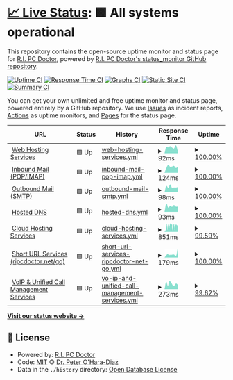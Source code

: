 # [📈 Live Status](https://status.ripcdoctor.net): <!--live status--> **🟩 All systems operational**

This repository contains the open-source uptime monitor and status page for [R.I. PC Doctor](https://ripcdoctor.com), powered by [R.I. PC Doctor's status_monitor GitHub repository](https://github.com/ripcdoctor/status_monitor).

[![Uptime CI](https://github.com/ripcdoctor/status_monitor/workflows/Uptime%20CI/badge.svg)](https://github.com/ripcdoctor/status_monitor/actions?query=workflow%3A%22Uptime+CI%22)
[![Response Time CI](https://github.com/ripcdoctor/status_monitor/workflows/Response%20Time%20CI/badge.svg)](https://github.com/ripcdoctor/status_monitor/actions?query=workflow%3A%22Response+Time+CI%22)
[![Graphs CI](https://github.com/ripcdoctor/status_monitor/workflows/Graphs%20CI/badge.svg)](https://github.com/ripcdoctor/status_monitor/actions?query=workflow%3A%22Graphs+CI%22)
[![Static Site CI](https://github.com/ripcdoctor/status_monitor/workflows/Static%20Site%20CI/badge.svg)](https://github.com/ripcdoctor/status_monitor/actions?query=workflow%3A%22Static+Site+CI%22)
[![Summary CI](https://github.com/ripcdoctor/status_monitor/workflows/Summary%20CI/badge.svg)](https://github.com/ripcdoctor/status_monitor/actions?query=workflow%3A%22Summary+CI%22)

You can get your own unlimited and free uptime monitor and status page, powered entirely by a GitHub repository. We use [Issues](https://github.com/ripcdoctor/status_monitor/issues) as incident reports, [Actions](https://github.com/ripcdoctor/status_monitor/actions) as uptime monitors, and [Pages](https://status.ripcdoctor.net) for the status page.

<!--start: status pages-->
<!-- This summary is generated by Upptime (https://github.com/upptime/upptime) -->
<!-- Do not edit this manually, your changes will be overwritten -->
<!-- prettier-ignore -->
| URL | Status | History | Response Time | Uptime |
| --- | ------ | ------- | ------------- | ------ |
| <img alt="" src="https://ripcdoctor.net/wordpressfavicon.png" height="13"> [Web Hosting Services](https://ripcdoctor.com) | 🟩 Up | [web-hosting-services.yml](https://github.com/ripcdoctor/status_monitor/commits/HEAD/history/web-hosting-services.yml) | <details><summary><img alt="Response time graph" src="./graphs/web-hosting-services/response-time-week.png" height="20"> 92ms</summary><br><a href="https://status.ripcdoctor.net/history/web-hosting-services"><img alt="Response time 125" src="https://img.shields.io/endpoint?url=https%3A%2F%2Fraw.githubusercontent.com%2Fripcdoctor%2Fstatus_monitor%2FHEAD%2Fapi%2Fweb-hosting-services%2Fresponse-time.json"></a><br><a href="https://status.ripcdoctor.net/history/web-hosting-services"><img alt="24-hour response time 45" src="https://img.shields.io/endpoint?url=https%3A%2F%2Fraw.githubusercontent.com%2Fripcdoctor%2Fstatus_monitor%2FHEAD%2Fapi%2Fweb-hosting-services%2Fresponse-time-day.json"></a><br><a href="https://status.ripcdoctor.net/history/web-hosting-services"><img alt="7-day response time 92" src="https://img.shields.io/endpoint?url=https%3A%2F%2Fraw.githubusercontent.com%2Fripcdoctor%2Fstatus_monitor%2FHEAD%2Fapi%2Fweb-hosting-services%2Fresponse-time-week.json"></a><br><a href="https://status.ripcdoctor.net/history/web-hosting-services"><img alt="30-day response time 125" src="https://img.shields.io/endpoint?url=https%3A%2F%2Fraw.githubusercontent.com%2Fripcdoctor%2Fstatus_monitor%2FHEAD%2Fapi%2Fweb-hosting-services%2Fresponse-time-month.json"></a><br><a href="https://status.ripcdoctor.net/history/web-hosting-services"><img alt="1-year response time 125" src="https://img.shields.io/endpoint?url=https%3A%2F%2Fraw.githubusercontent.com%2Fripcdoctor%2Fstatus_monitor%2FHEAD%2Fapi%2Fweb-hosting-services%2Fresponse-time-year.json"></a></details> | <details><summary><a href="https://status.ripcdoctor.net/history/web-hosting-services">100.00%</a></summary><a href="https://status.ripcdoctor.net/history/web-hosting-services"><img alt="All-time uptime 100.00%" src="https://img.shields.io/endpoint?url=https%3A%2F%2Fraw.githubusercontent.com%2Fripcdoctor%2Fstatus_monitor%2FHEAD%2Fapi%2Fweb-hosting-services%2Fuptime.json"></a><br><a href="https://status.ripcdoctor.net/history/web-hosting-services"><img alt="24-hour uptime 100.00%" src="https://img.shields.io/endpoint?url=https%3A%2F%2Fraw.githubusercontent.com%2Fripcdoctor%2Fstatus_monitor%2FHEAD%2Fapi%2Fweb-hosting-services%2Fuptime-day.json"></a><br><a href="https://status.ripcdoctor.net/history/web-hosting-services"><img alt="7-day uptime 100.00%" src="https://img.shields.io/endpoint?url=https%3A%2F%2Fraw.githubusercontent.com%2Fripcdoctor%2Fstatus_monitor%2FHEAD%2Fapi%2Fweb-hosting-services%2Fuptime-week.json"></a><br><a href="https://status.ripcdoctor.net/history/web-hosting-services"><img alt="30-day uptime 100.00%" src="https://img.shields.io/endpoint?url=https%3A%2F%2Fraw.githubusercontent.com%2Fripcdoctor%2Fstatus_monitor%2FHEAD%2Fapi%2Fweb-hosting-services%2Fuptime-month.json"></a><br><a href="https://status.ripcdoctor.net/history/web-hosting-services"><img alt="1-year uptime 100.00%" src="https://img.shields.io/endpoint?url=https%3A%2F%2Fraw.githubusercontent.com%2Fripcdoctor%2Fstatus_monitor%2FHEAD%2Fapi%2Fweb-hosting-services%2Fuptime-year.json"></a></details>
| <img alt="" src="https://ripcdoctor.net/emailfavicon.png" height="13"> [Inbound Mail (POP/IMAP)](ssr18.supercp.com) | 🟩 Up | [inbound-mail-pop-imap.yml](https://github.com/ripcdoctor/status_monitor/commits/HEAD/history/inbound-mail-pop-imap.yml) | <details><summary><img alt="Response time graph" src="./graphs/inbound-mail-pop-imap/response-time-week.png" height="20"> 124ms</summary><br><a href="https://status.ripcdoctor.net/history/inbound-mail-pop-imap"><img alt="Response time 127" src="https://img.shields.io/endpoint?url=https%3A%2F%2Fraw.githubusercontent.com%2Fripcdoctor%2Fstatus_monitor%2FHEAD%2Fapi%2Finbound-mail-pop-imap%2Fresponse-time.json"></a><br><a href="https://status.ripcdoctor.net/history/inbound-mail-pop-imap"><img alt="24-hour response time 116" src="https://img.shields.io/endpoint?url=https%3A%2F%2Fraw.githubusercontent.com%2Fripcdoctor%2Fstatus_monitor%2FHEAD%2Fapi%2Finbound-mail-pop-imap%2Fresponse-time-day.json"></a><br><a href="https://status.ripcdoctor.net/history/inbound-mail-pop-imap"><img alt="7-day response time 124" src="https://img.shields.io/endpoint?url=https%3A%2F%2Fraw.githubusercontent.com%2Fripcdoctor%2Fstatus_monitor%2FHEAD%2Fapi%2Finbound-mail-pop-imap%2Fresponse-time-week.json"></a><br><a href="https://status.ripcdoctor.net/history/inbound-mail-pop-imap"><img alt="30-day response time 127" src="https://img.shields.io/endpoint?url=https%3A%2F%2Fraw.githubusercontent.com%2Fripcdoctor%2Fstatus_monitor%2FHEAD%2Fapi%2Finbound-mail-pop-imap%2Fresponse-time-month.json"></a><br><a href="https://status.ripcdoctor.net/history/inbound-mail-pop-imap"><img alt="1-year response time 127" src="https://img.shields.io/endpoint?url=https%3A%2F%2Fraw.githubusercontent.com%2Fripcdoctor%2Fstatus_monitor%2FHEAD%2Fapi%2Finbound-mail-pop-imap%2Fresponse-time-year.json"></a></details> | <details><summary><a href="https://status.ripcdoctor.net/history/inbound-mail-pop-imap">100.00%</a></summary><a href="https://status.ripcdoctor.net/history/inbound-mail-pop-imap"><img alt="All-time uptime 100.00%" src="https://img.shields.io/endpoint?url=https%3A%2F%2Fraw.githubusercontent.com%2Fripcdoctor%2Fstatus_monitor%2FHEAD%2Fapi%2Finbound-mail-pop-imap%2Fuptime.json"></a><br><a href="https://status.ripcdoctor.net/history/inbound-mail-pop-imap"><img alt="24-hour uptime 100.00%" src="https://img.shields.io/endpoint?url=https%3A%2F%2Fraw.githubusercontent.com%2Fripcdoctor%2Fstatus_monitor%2FHEAD%2Fapi%2Finbound-mail-pop-imap%2Fuptime-day.json"></a><br><a href="https://status.ripcdoctor.net/history/inbound-mail-pop-imap"><img alt="7-day uptime 100.00%" src="https://img.shields.io/endpoint?url=https%3A%2F%2Fraw.githubusercontent.com%2Fripcdoctor%2Fstatus_monitor%2FHEAD%2Fapi%2Finbound-mail-pop-imap%2Fuptime-week.json"></a><br><a href="https://status.ripcdoctor.net/history/inbound-mail-pop-imap"><img alt="30-day uptime 100.00%" src="https://img.shields.io/endpoint?url=https%3A%2F%2Fraw.githubusercontent.com%2Fripcdoctor%2Fstatus_monitor%2FHEAD%2Fapi%2Finbound-mail-pop-imap%2Fuptime-month.json"></a><br><a href="https://status.ripcdoctor.net/history/inbound-mail-pop-imap"><img alt="1-year uptime 100.00%" src="https://img.shields.io/endpoint?url=https%3A%2F%2Fraw.githubusercontent.com%2Fripcdoctor%2Fstatus_monitor%2FHEAD%2Fapi%2Finbound-mail-pop-imap%2Fuptime-year.json"></a></details>
| <img alt="" src="https://ripcdoctor.net/emailfavicon.png" height="13"> [Outbound Mail (SMTP)](ssr18.supercp.com) | 🟩 Up | [outbound-mail-smtp.yml](https://github.com/ripcdoctor/status_monitor/commits/HEAD/history/outbound-mail-smtp.yml) | <details><summary><img alt="Response time graph" src="./graphs/outbound-mail-smtp/response-time-week.png" height="20"> 98ms</summary><br><a href="https://status.ripcdoctor.net/history/outbound-mail-smtp"><img alt="Response time 98" src="https://img.shields.io/endpoint?url=https%3A%2F%2Fraw.githubusercontent.com%2Fripcdoctor%2Fstatus_monitor%2FHEAD%2Fapi%2Foutbound-mail-smtp%2Fresponse-time.json"></a><br><a href="https://status.ripcdoctor.net/history/outbound-mail-smtp"><img alt="24-hour response time 94" src="https://img.shields.io/endpoint?url=https%3A%2F%2Fraw.githubusercontent.com%2Fripcdoctor%2Fstatus_monitor%2FHEAD%2Fapi%2Foutbound-mail-smtp%2Fresponse-time-day.json"></a><br><a href="https://status.ripcdoctor.net/history/outbound-mail-smtp"><img alt="7-day response time 98" src="https://img.shields.io/endpoint?url=https%3A%2F%2Fraw.githubusercontent.com%2Fripcdoctor%2Fstatus_monitor%2FHEAD%2Fapi%2Foutbound-mail-smtp%2Fresponse-time-week.json"></a><br><a href="https://status.ripcdoctor.net/history/outbound-mail-smtp"><img alt="30-day response time 98" src="https://img.shields.io/endpoint?url=https%3A%2F%2Fraw.githubusercontent.com%2Fripcdoctor%2Fstatus_monitor%2FHEAD%2Fapi%2Foutbound-mail-smtp%2Fresponse-time-month.json"></a><br><a href="https://status.ripcdoctor.net/history/outbound-mail-smtp"><img alt="1-year response time 98" src="https://img.shields.io/endpoint?url=https%3A%2F%2Fraw.githubusercontent.com%2Fripcdoctor%2Fstatus_monitor%2FHEAD%2Fapi%2Foutbound-mail-smtp%2Fresponse-time-year.json"></a></details> | <details><summary><a href="https://status.ripcdoctor.net/history/outbound-mail-smtp">100.00%</a></summary><a href="https://status.ripcdoctor.net/history/outbound-mail-smtp"><img alt="All-time uptime 100.00%" src="https://img.shields.io/endpoint?url=https%3A%2F%2Fraw.githubusercontent.com%2Fripcdoctor%2Fstatus_monitor%2FHEAD%2Fapi%2Foutbound-mail-smtp%2Fuptime.json"></a><br><a href="https://status.ripcdoctor.net/history/outbound-mail-smtp"><img alt="24-hour uptime 100.00%" src="https://img.shields.io/endpoint?url=https%3A%2F%2Fraw.githubusercontent.com%2Fripcdoctor%2Fstatus_monitor%2FHEAD%2Fapi%2Foutbound-mail-smtp%2Fuptime-day.json"></a><br><a href="https://status.ripcdoctor.net/history/outbound-mail-smtp"><img alt="7-day uptime 100.00%" src="https://img.shields.io/endpoint?url=https%3A%2F%2Fraw.githubusercontent.com%2Fripcdoctor%2Fstatus_monitor%2FHEAD%2Fapi%2Foutbound-mail-smtp%2Fuptime-week.json"></a><br><a href="https://status.ripcdoctor.net/history/outbound-mail-smtp"><img alt="30-day uptime 100.00%" src="https://img.shields.io/endpoint?url=https%3A%2F%2Fraw.githubusercontent.com%2Fripcdoctor%2Fstatus_monitor%2FHEAD%2Fapi%2Foutbound-mail-smtp%2Fuptime-month.json"></a><br><a href="https://status.ripcdoctor.net/history/outbound-mail-smtp"><img alt="1-year uptime 100.00%" src="https://img.shields.io/endpoint?url=https%3A%2F%2Fraw.githubusercontent.com%2Fripcdoctor%2Fstatus_monitor%2FHEAD%2Fapi%2Foutbound-mail-smtp%2Fuptime-year.json"></a></details>
| <img alt="" src="https://ripcdoctor.net/dnsfavicon.png" height="13"> [Hosted DNS](ssr18.supercp.com) | 🟩 Up | [hosted-dns.yml](https://github.com/ripcdoctor/status_monitor/commits/HEAD/history/hosted-dns.yml) | <details><summary><img alt="Response time graph" src="./graphs/hosted-dns/response-time-week.png" height="20"> 93ms</summary><br><a href="https://status.ripcdoctor.net/history/hosted-dns"><img alt="Response time 98" src="https://img.shields.io/endpoint?url=https%3A%2F%2Fraw.githubusercontent.com%2Fripcdoctor%2Fstatus_monitor%2FHEAD%2Fapi%2Fhosted-dns%2Fresponse-time.json"></a><br><a href="https://status.ripcdoctor.net/history/hosted-dns"><img alt="24-hour response time 85" src="https://img.shields.io/endpoint?url=https%3A%2F%2Fraw.githubusercontent.com%2Fripcdoctor%2Fstatus_monitor%2FHEAD%2Fapi%2Fhosted-dns%2Fresponse-time-day.json"></a><br><a href="https://status.ripcdoctor.net/history/hosted-dns"><img alt="7-day response time 93" src="https://img.shields.io/endpoint?url=https%3A%2F%2Fraw.githubusercontent.com%2Fripcdoctor%2Fstatus_monitor%2FHEAD%2Fapi%2Fhosted-dns%2Fresponse-time-week.json"></a><br><a href="https://status.ripcdoctor.net/history/hosted-dns"><img alt="30-day response time 98" src="https://img.shields.io/endpoint?url=https%3A%2F%2Fraw.githubusercontent.com%2Fripcdoctor%2Fstatus_monitor%2FHEAD%2Fapi%2Fhosted-dns%2Fresponse-time-month.json"></a><br><a href="https://status.ripcdoctor.net/history/hosted-dns"><img alt="1-year response time 98" src="https://img.shields.io/endpoint?url=https%3A%2F%2Fraw.githubusercontent.com%2Fripcdoctor%2Fstatus_monitor%2FHEAD%2Fapi%2Fhosted-dns%2Fresponse-time-year.json"></a></details> | <details><summary><a href="https://status.ripcdoctor.net/history/hosted-dns">100.00%</a></summary><a href="https://status.ripcdoctor.net/history/hosted-dns"><img alt="All-time uptime 100.00%" src="https://img.shields.io/endpoint?url=https%3A%2F%2Fraw.githubusercontent.com%2Fripcdoctor%2Fstatus_monitor%2FHEAD%2Fapi%2Fhosted-dns%2Fuptime.json"></a><br><a href="https://status.ripcdoctor.net/history/hosted-dns"><img alt="24-hour uptime 100.00%" src="https://img.shields.io/endpoint?url=https%3A%2F%2Fraw.githubusercontent.com%2Fripcdoctor%2Fstatus_monitor%2FHEAD%2Fapi%2Fhosted-dns%2Fuptime-day.json"></a><br><a href="https://status.ripcdoctor.net/history/hosted-dns"><img alt="7-day uptime 100.00%" src="https://img.shields.io/endpoint?url=https%3A%2F%2Fraw.githubusercontent.com%2Fripcdoctor%2Fstatus_monitor%2FHEAD%2Fapi%2Fhosted-dns%2Fuptime-week.json"></a><br><a href="https://status.ripcdoctor.net/history/hosted-dns"><img alt="30-day uptime 100.00%" src="https://img.shields.io/endpoint?url=https%3A%2F%2Fraw.githubusercontent.com%2Fripcdoctor%2Fstatus_monitor%2FHEAD%2Fapi%2Fhosted-dns%2Fuptime-month.json"></a><br><a href="https://status.ripcdoctor.net/history/hosted-dns"><img alt="1-year uptime 100.00%" src="https://img.shields.io/endpoint?url=https%3A%2F%2Fraw.githubusercontent.com%2Fripcdoctor%2Fstatus_monitor%2FHEAD%2Fapi%2Fhosted-dns%2Fuptime-year.json"></a></details>
| <img alt="" src="https://ripcdoctor.net/cloudfavicon.png" height="13"> [Cloud Hosting Services](https://ripcdoctor.cloud) | 🟩 Up | [cloud-hosting-services.yml](https://github.com/ripcdoctor/status_monitor/commits/HEAD/history/cloud-hosting-services.yml) | <details><summary><img alt="Response time graph" src="./graphs/cloud-hosting-services/response-time-week.png" height="20"> 851ms</summary><br><a href="https://status.ripcdoctor.net/history/cloud-hosting-services"><img alt="Response time 967" src="https://img.shields.io/endpoint?url=https%3A%2F%2Fraw.githubusercontent.com%2Fripcdoctor%2Fstatus_monitor%2FHEAD%2Fapi%2Fcloud-hosting-services%2Fresponse-time.json"></a><br><a href="https://status.ripcdoctor.net/history/cloud-hosting-services"><img alt="24-hour response time 1034" src="https://img.shields.io/endpoint?url=https%3A%2F%2Fraw.githubusercontent.com%2Fripcdoctor%2Fstatus_monitor%2FHEAD%2Fapi%2Fcloud-hosting-services%2Fresponse-time-day.json"></a><br><a href="https://status.ripcdoctor.net/history/cloud-hosting-services"><img alt="7-day response time 851" src="https://img.shields.io/endpoint?url=https%3A%2F%2Fraw.githubusercontent.com%2Fripcdoctor%2Fstatus_monitor%2FHEAD%2Fapi%2Fcloud-hosting-services%2Fresponse-time-week.json"></a><br><a href="https://status.ripcdoctor.net/history/cloud-hosting-services"><img alt="30-day response time 967" src="https://img.shields.io/endpoint?url=https%3A%2F%2Fraw.githubusercontent.com%2Fripcdoctor%2Fstatus_monitor%2FHEAD%2Fapi%2Fcloud-hosting-services%2Fresponse-time-month.json"></a><br><a href="https://status.ripcdoctor.net/history/cloud-hosting-services"><img alt="1-year response time 967" src="https://img.shields.io/endpoint?url=https%3A%2F%2Fraw.githubusercontent.com%2Fripcdoctor%2Fstatus_monitor%2FHEAD%2Fapi%2Fcloud-hosting-services%2Fresponse-time-year.json"></a></details> | <details><summary><a href="https://status.ripcdoctor.net/history/cloud-hosting-services">99.59%</a></summary><a href="https://status.ripcdoctor.net/history/cloud-hosting-services"><img alt="All-time uptime 99.69%" src="https://img.shields.io/endpoint?url=https%3A%2F%2Fraw.githubusercontent.com%2Fripcdoctor%2Fstatus_monitor%2FHEAD%2Fapi%2Fcloud-hosting-services%2Fuptime.json"></a><br><a href="https://status.ripcdoctor.net/history/cloud-hosting-services"><img alt="24-hour uptime 100.00%" src="https://img.shields.io/endpoint?url=https%3A%2F%2Fraw.githubusercontent.com%2Fripcdoctor%2Fstatus_monitor%2FHEAD%2Fapi%2Fcloud-hosting-services%2Fuptime-day.json"></a><br><a href="https://status.ripcdoctor.net/history/cloud-hosting-services"><img alt="7-day uptime 99.59%" src="https://img.shields.io/endpoint?url=https%3A%2F%2Fraw.githubusercontent.com%2Fripcdoctor%2Fstatus_monitor%2FHEAD%2Fapi%2Fcloud-hosting-services%2Fuptime-week.json"></a><br><a href="https://status.ripcdoctor.net/history/cloud-hosting-services"><img alt="30-day uptime 99.69%" src="https://img.shields.io/endpoint?url=https%3A%2F%2Fraw.githubusercontent.com%2Fripcdoctor%2Fstatus_monitor%2FHEAD%2Fapi%2Fcloud-hosting-services%2Fuptime-month.json"></a><br><a href="https://status.ripcdoctor.net/history/cloud-hosting-services"><img alt="1-year uptime 99.69%" src="https://img.shields.io/endpoint?url=https%3A%2F%2Fraw.githubusercontent.com%2Fripcdoctor%2Fstatus_monitor%2FHEAD%2Fapi%2Fcloud-hosting-services%2Fuptime-year.json"></a></details>
| <img alt="" src="https://ripcdoctor.net/go/images/favicon.svg" height="13"> [Short URL Services (ripcdoctor.net/go)](https://ripcdoctor.net/go) | 🟩 Up | [short-url-services-ripcdoctor-net-go.yml](https://github.com/ripcdoctor/status_monitor/commits/HEAD/history/short-url-services-ripcdoctor-net-go.yml) | <details><summary><img alt="Response time graph" src="./graphs/short-url-services-ripcdoctor-net-go/response-time-week.png" height="20"> 179ms</summary><br><a href="https://status.ripcdoctor.net/history/short-url-services-ripcdoctor-net-go"><img alt="Response time 356" src="https://img.shields.io/endpoint?url=https%3A%2F%2Fraw.githubusercontent.com%2Fripcdoctor%2Fstatus_monitor%2FHEAD%2Fapi%2Fshort-url-services-ripcdoctor-net-go%2Fresponse-time.json"></a><br><a href="https://status.ripcdoctor.net/history/short-url-services-ripcdoctor-net-go"><img alt="24-hour response time 471" src="https://img.shields.io/endpoint?url=https%3A%2F%2Fraw.githubusercontent.com%2Fripcdoctor%2Fstatus_monitor%2FHEAD%2Fapi%2Fshort-url-services-ripcdoctor-net-go%2Fresponse-time-day.json"></a><br><a href="https://status.ripcdoctor.net/history/short-url-services-ripcdoctor-net-go"><img alt="7-day response time 179" src="https://img.shields.io/endpoint?url=https%3A%2F%2Fraw.githubusercontent.com%2Fripcdoctor%2Fstatus_monitor%2FHEAD%2Fapi%2Fshort-url-services-ripcdoctor-net-go%2Fresponse-time-week.json"></a><br><a href="https://status.ripcdoctor.net/history/short-url-services-ripcdoctor-net-go"><img alt="30-day response time 356" src="https://img.shields.io/endpoint?url=https%3A%2F%2Fraw.githubusercontent.com%2Fripcdoctor%2Fstatus_monitor%2FHEAD%2Fapi%2Fshort-url-services-ripcdoctor-net-go%2Fresponse-time-month.json"></a><br><a href="https://status.ripcdoctor.net/history/short-url-services-ripcdoctor-net-go"><img alt="1-year response time 356" src="https://img.shields.io/endpoint?url=https%3A%2F%2Fraw.githubusercontent.com%2Fripcdoctor%2Fstatus_monitor%2FHEAD%2Fapi%2Fshort-url-services-ripcdoctor-net-go%2Fresponse-time-year.json"></a></details> | <details><summary><a href="https://status.ripcdoctor.net/history/short-url-services-ripcdoctor-net-go">100.00%</a></summary><a href="https://status.ripcdoctor.net/history/short-url-services-ripcdoctor-net-go"><img alt="All-time uptime 100.00%" src="https://img.shields.io/endpoint?url=https%3A%2F%2Fraw.githubusercontent.com%2Fripcdoctor%2Fstatus_monitor%2FHEAD%2Fapi%2Fshort-url-services-ripcdoctor-net-go%2Fuptime.json"></a><br><a href="https://status.ripcdoctor.net/history/short-url-services-ripcdoctor-net-go"><img alt="24-hour uptime 100.00%" src="https://img.shields.io/endpoint?url=https%3A%2F%2Fraw.githubusercontent.com%2Fripcdoctor%2Fstatus_monitor%2FHEAD%2Fapi%2Fshort-url-services-ripcdoctor-net-go%2Fuptime-day.json"></a><br><a href="https://status.ripcdoctor.net/history/short-url-services-ripcdoctor-net-go"><img alt="7-day uptime 100.00%" src="https://img.shields.io/endpoint?url=https%3A%2F%2Fraw.githubusercontent.com%2Fripcdoctor%2Fstatus_monitor%2FHEAD%2Fapi%2Fshort-url-services-ripcdoctor-net-go%2Fuptime-week.json"></a><br><a href="https://status.ripcdoctor.net/history/short-url-services-ripcdoctor-net-go"><img alt="30-day uptime 100.00%" src="https://img.shields.io/endpoint?url=https%3A%2F%2Fraw.githubusercontent.com%2Fripcdoctor%2Fstatus_monitor%2FHEAD%2Fapi%2Fshort-url-services-ripcdoctor-net-go%2Fuptime-month.json"></a><br><a href="https://status.ripcdoctor.net/history/short-url-services-ripcdoctor-net-go"><img alt="1-year uptime 100.00%" src="https://img.shields.io/endpoint?url=https%3A%2F%2Fraw.githubusercontent.com%2Fripcdoctor%2Fstatus_monitor%2FHEAD%2Fapi%2Fshort-url-services-ripcdoctor-net-go%2Fuptime-year.json"></a></details>
| <img alt="" src="https://ripcdoctor.net/voipfavicon.png" height="13"> [VoIP & Unified Call Management Services](https://peterohara.ddns.net:8089) | 🟩 Up | [vo-ip-and-unified-call-management-services.yml](https://github.com/ripcdoctor/status_monitor/commits/HEAD/history/vo-ip-and-unified-call-management-services.yml) | <details><summary><img alt="Response time graph" src="./graphs/vo-ip-and-unified-call-management-services/response-time-week.png" height="20"> 273ms</summary><br><a href="https://status.ripcdoctor.net/history/vo-ip-and-unified-call-management-services"><img alt="Response time 295" src="https://img.shields.io/endpoint?url=https%3A%2F%2Fraw.githubusercontent.com%2Fripcdoctor%2Fstatus_monitor%2FHEAD%2Fapi%2Fvo-ip-and-unified-call-management-services%2Fresponse-time.json"></a><br><a href="https://status.ripcdoctor.net/history/vo-ip-and-unified-call-management-services"><img alt="24-hour response time 234" src="https://img.shields.io/endpoint?url=https%3A%2F%2Fraw.githubusercontent.com%2Fripcdoctor%2Fstatus_monitor%2FHEAD%2Fapi%2Fvo-ip-and-unified-call-management-services%2Fresponse-time-day.json"></a><br><a href="https://status.ripcdoctor.net/history/vo-ip-and-unified-call-management-services"><img alt="7-day response time 273" src="https://img.shields.io/endpoint?url=https%3A%2F%2Fraw.githubusercontent.com%2Fripcdoctor%2Fstatus_monitor%2FHEAD%2Fapi%2Fvo-ip-and-unified-call-management-services%2Fresponse-time-week.json"></a><br><a href="https://status.ripcdoctor.net/history/vo-ip-and-unified-call-management-services"><img alt="30-day response time 295" src="https://img.shields.io/endpoint?url=https%3A%2F%2Fraw.githubusercontent.com%2Fripcdoctor%2Fstatus_monitor%2FHEAD%2Fapi%2Fvo-ip-and-unified-call-management-services%2Fresponse-time-month.json"></a><br><a href="https://status.ripcdoctor.net/history/vo-ip-and-unified-call-management-services"><img alt="1-year response time 295" src="https://img.shields.io/endpoint?url=https%3A%2F%2Fraw.githubusercontent.com%2Fripcdoctor%2Fstatus_monitor%2FHEAD%2Fapi%2Fvo-ip-and-unified-call-management-services%2Fresponse-time-year.json"></a></details> | <details><summary><a href="https://status.ripcdoctor.net/history/vo-ip-and-unified-call-management-services">99.62%</a></summary><a href="https://status.ripcdoctor.net/history/vo-ip-and-unified-call-management-services"><img alt="All-time uptime 99.84%" src="https://img.shields.io/endpoint?url=https%3A%2F%2Fraw.githubusercontent.com%2Fripcdoctor%2Fstatus_monitor%2FHEAD%2Fapi%2Fvo-ip-and-unified-call-management-services%2Fuptime.json"></a><br><a href="https://status.ripcdoctor.net/history/vo-ip-and-unified-call-management-services"><img alt="24-hour uptime 100.00%" src="https://img.shields.io/endpoint?url=https%3A%2F%2Fraw.githubusercontent.com%2Fripcdoctor%2Fstatus_monitor%2FHEAD%2Fapi%2Fvo-ip-and-unified-call-management-services%2Fuptime-day.json"></a><br><a href="https://status.ripcdoctor.net/history/vo-ip-and-unified-call-management-services"><img alt="7-day uptime 99.62%" src="https://img.shields.io/endpoint?url=https%3A%2F%2Fraw.githubusercontent.com%2Fripcdoctor%2Fstatus_monitor%2FHEAD%2Fapi%2Fvo-ip-and-unified-call-management-services%2Fuptime-week.json"></a><br><a href="https://status.ripcdoctor.net/history/vo-ip-and-unified-call-management-services"><img alt="30-day uptime 99.84%" src="https://img.shields.io/endpoint?url=https%3A%2F%2Fraw.githubusercontent.com%2Fripcdoctor%2Fstatus_monitor%2FHEAD%2Fapi%2Fvo-ip-and-unified-call-management-services%2Fuptime-month.json"></a><br><a href="https://status.ripcdoctor.net/history/vo-ip-and-unified-call-management-services"><img alt="1-year uptime 99.84%" src="https://img.shields.io/endpoint?url=https%3A%2F%2Fraw.githubusercontent.com%2Fripcdoctor%2Fstatus_monitor%2FHEAD%2Fapi%2Fvo-ip-and-unified-call-management-services%2Fuptime-year.json"></a></details>

<!--end: status pages-->

[**Visit our status website →**](https://status.ripcdoctor.net)

## 📄 License

- Powered by: [R.I. PC Doctor](https://github.com/ripcdoctor/status_monitor)
- Code: [MIT](./LICENSE) © [Dr. Peter O'Hara-Diaz](https://ripcdoctor.com)
- Data in the `./history` directory: [Open Database License](https://opendatacommons.org/licenses/odbl/1-0/)

